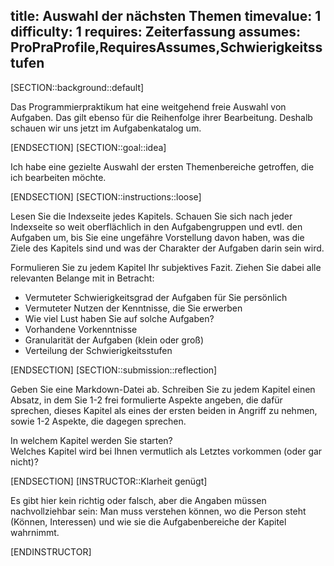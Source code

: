 title: Auswahl der nächsten Themen
timevalue: 1
difficulty: 1
requires: Zeiterfassung
assumes: ProPraProfile,RequiresAssumes,Schwierigkeitsstufen
---
[SECTION::background::default]

Das Programmierpraktikum hat eine weitgehend freie Auswahl von Aufgaben.
Das gilt ebenso für die Reihenfolge ihrer Bearbeitung.
Deshalb schauen wir uns jetzt im Aufgabenkatalog um.

[ENDSECTION]
[SECTION::goal::idea]

Ich habe eine gezielte Auswahl der ersten Themenbereiche getroffen, 
die ich bearbeiten möchte.

[ENDSECTION]
[SECTION::instructions::loose]

Lesen Sie die Indexseite jedes Kapitels.
Schauen Sie sich nach jeder Indexseite so weit oberflächlich in den Aufgabengruppen und evtl. den Aufgaben um,
bis Sie eine ungefähre Vorstellung davon haben, was die Ziele des Kapitels sind und was
der Charakter der Aufgaben darin sein wird.

Formulieren Sie zu jedem Kapitel Ihr subjektives Fazit.
Ziehen Sie dabei alle relevanten Belange mit in Betracht:
- Vermuteter Schwierigkeitsgrad der Aufgaben für Sie persönlich
- Vermuteter Nutzen der Kenntnisse, die Sie erwerben
- Wie viel Lust haben Sie auf solche Aufgaben?
- Vorhandene Vorkenntnisse
- Granularität der Aufgaben (klein oder groß)
- Verteilung der Schwierigkeitsstufen

[ENDSECTION]
[SECTION::submission::reflection]

Geben Sie eine Markdown-Datei ab.
Schreiben Sie zu jedem Kapitel einen Absatz, in dem Sie 1-2 frei formulierte Aspekte angeben, 
die dafür sprechen, dieses Kapitel als eines der ersten beiden in Angriff zu nehmen, 
sowie 1-2 Aspekte, die dagegen sprechen.

In welchem Kapitel werden Sie starten?  
Welches Kapitel wird bei Ihnen vermutlich als Letztes vorkommen (oder gar nicht)? 

[ENDSECTION]
[INSTRUCTOR::Klarheit genügt]

Es gibt hier kein richtig oder falsch, aber die Angaben müssen nachvollziehbar sein:
Man muss verstehen können, wo die Person steht (Können, Interessen) 
und wie sie die Aufgabenbereiche der Kapitel wahrnimmt.

[ENDINSTRUCTOR]
